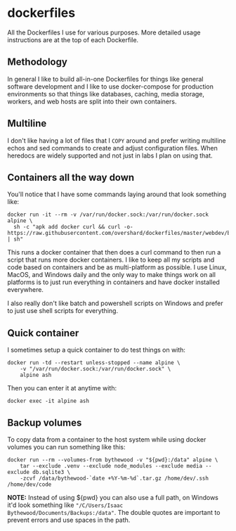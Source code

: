 # dockerfiles

All the Dockerfiles I use for various purposes. More detailed usage instructions
are at the top of each Dockerfile.


## Methodology

In general I like to build all-in-one Dockerfiles for things like general
software development and I like to use docker-compose for production
environments so that things like databases, caching, media storage, workers,
and web hosts are split into their own containers.


## Multiline

I don't like having a lot of files that I `COPY` around and prefer writing
multiline echos and sed commands to create and adjust configuration files. When
heredocs are widely supported and not just in labs I plan on using that.


## Containers all the way down

You'll notice that I have some commands laying around that look something like:

    docker run -it --rm -v /var/run/docker.sock:/var/run/docker.sock alpine \
      sh -c "apk add docker curl && curl -o- https://raw.githubusercontent.com/overshard/dockerfiles/master/webdev/backup.sh | sh"

This runs a docker container that then does a curl command to then run a script
that runs more docker containers. I like to keep all my scripts and code based
on containers and be as multi-platform as possible. I use Linux, MacOS, and
Windows daily and the only way to make things work on all platforms is to just
run everything in containers and have docker installed everywhere.

I also really don't like batch and powershell scripts on Windows and prefer to
just use shell scripts for everything.


## Quick container

I sometimes setup a quick container to do test things on with:

    docker run -td --restart unless-stopped --name alpine \
        -v "/var/run/docker.sock:/var/run/docker.sock" \
        alpine ash

Then you can enter it at anytime with:

    docker exec -it alpine ash


## Backup volumes

To copy data from a container to the host system while using docker volumes you
can run something like this:

    docker run --rm --volumes-from bythewood -v "${pwd}:/data" alpine \
        tar --exclude .venv --exclude node_modules --exclude media --exclude db.sqlite3 \
        -zcvf /data/bythewood-`date +%Y-%m-%d`.tar.gz /home/dev/.ssh /home/dev/code

**NOTE:** Instead of using ${pwd} you can also use a full path, on Windows it'd
look something like `"/C/Users/Isaac Bythewood/Documents/Backups:/data"`. The
double quotes are important to prevent errors and use spaces in the path.
